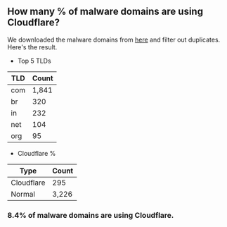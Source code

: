 ## How many % of malware domains are using Cloudflare?


We downloaded the malware domains from [here](https://urlhaus.abuse.ch) and filter out duplicates.
Here's the result.


[//]: # (start replacement)


- Top 5 TLDs

| TLD | Count |
| --- | --- |
| com | 1,841 |
| br | 320 |
| in | 232 |
| net | 104 |
| org | 95 |


- Cloudflare %

| Type | Count |
| --- | --- |
| Cloudflare | 295 |
| Normal | 3,226 |


### 8.4% of malware domains are using Cloudflare.